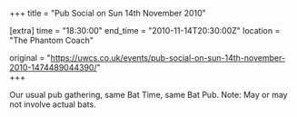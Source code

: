 +++
title = "Pub Social on Sun 14th November 2010"

[extra]
time = "18:30:00"
end_time = "2010-11-14T20:30:00Z"
location = "The Phantom Coach"

original = "https://uwcs.co.uk/events/pub-social-on-sun-14th-november-2010-1474489044390/"    
+++

Our usual pub gathering, same Bat Time, same Bat Pub. Note: May or may not involve actual bats.

